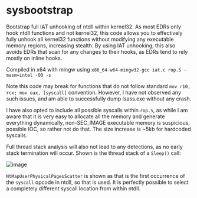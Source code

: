 # sysbootstrap
Bootstrap full IAT unhooking of ntdll within kernel32. As most EDRs only hook ntdll functions and not kernel32, this code allows you to effectively fully unhook all kernel32 functions without modifying any executable memory regions, increasing stealth. By using IAT unhooking, this also avoids EDRs that scan for any changes to their hooks, as EDRs tend to rely mostly on inline hooks.

Compiled in x64 with mingw using `x86_64-w64-mingw32-gcc iat.c rop.S -masm=intel -O0 -s`

Note this code may break for functions that do not follow standard `mov r10, rcx; mov eax, [syscall]` convention. However, I have not observed any such issues, and am able to successfully dump lsass.exe without any crash.

I have also opted to include all possible syscalls within `rop.S`, as while I am aware that it is very easy to allocate all the memory and generate everything dynamically, non-SEC_IMAGE executable memory is suspicious, possible IOC, so rather not do that. The size increase is ~5kb for hardcoded syscalls.

Full thread stack analysis will also not lead to any detections, as no early stack termination will occur. Shown is the thread stack of a `Sleep()` call:

![image](https://github.com/lemond69/sysbootstrap/assets/139056562/f13275f9-fb3a-43c7-8c5b-9c7baa597506)

`NtMapUserPhysicalPagesScatter` is shown as that is the first occurrence of the `syscall` opcode in ntdll, so that is used. It is perfectly possible to select a completely different syscall location from within ntdll.
